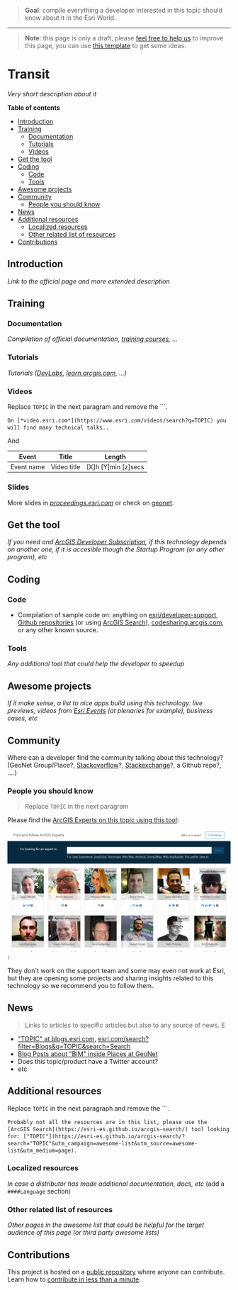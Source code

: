 > **Goal**: compile everything a developer interested in this topic should know about it in the Esri World.

---
> **Note**: this page is only a draft, please [feel free to help us](#contributions) to improve this page, you can use [this template](https://github.com/esri-es/awesome-arcgis/blob/master/RESOURCE_PAGE_TEMPLATE.md) to get some ideas.

# Transit
*Very short description about it*

<!-- START doctoc generated TOC please keep comment here to allow auto update -->
<!-- DON'T EDIT THIS SECTION, INSTEAD RE-RUN doctoc TO UPDATE -->
**Table of contents**

- [Introduction](#introduction)
- [Training](#training)
  - [Documentation](#documentation)
  - [Tutorials](#tutorials)
  - [Videos](#videos)
- [Get the tool](#get-the-tool)
- [Coding](#coding)
  - [Code](#code)
  - [Tools](#tools)
- [Awesome projects](#awesome-projects)
- [Community](#community)
  - [People you should know](#people-you-should-know)
- [News](#news)
- [Additional resources](#additional-resources)
  - [Localized resources](#localized-resources)
  - [Other related list of resources](#other-related-list-of-resources)
- [Contributions](#contributions)

<!-- END doctoc generated TOC please keep comment here to allow auto update -->

## Introduction
*Link to the official page and more extended description*

## Training

### Documentation

*Compilation of official documentation, [training courses](https://www.esri.com/training), ...*

### Tutorials

*Tutorials ([DevLabs](https://developers.arcgis.com/labs), [learn.arcgis.com](https://learn.arcgis.com/en/), ...)*

### Videos

Replace `TOPIC` in the next paragram and remove the \`\`\`.

```
On [*video.esri.com*](https://www.esri.com/videos/search?q=TOPIC) you will find many technical talks..
```

And

|Event|Title|Length|
|---|---|---|
|Event name|Video title| [X]h [Y]min [z]secs|

### Slides

More slides in [*proceedings.esri.com*](https://www.google.es/search?q=site%3Aproceedings.esri.com+TOPIC) or check on [geonet](https://community.esri.com/content?query=TOPIC&filterID=all~objecttype~objecttype%5Bdocument%5D).

## Get the tool

*If you need and [ArcGIS Developer Subscription](https://developers.arcgis.com/pricing/), if this technology depends on another one, if it is accesible though the Startup Program (or any other program), etc*

## Coding

### Code

* Compilation of sample code on: anything on [esri/developer-support](https://github.com/esri/developer-support), [Github repositories](https://hhkaos.github.io/awesome-arcgis/esri/#github-accounts) (or using [ArcGIS Search](https://esri-es.github.io/arcgis-search/?search=TOPIC+site%3Agithub.com&utm_campaign=awesome-list&utm_source=awesome-list&utm_medium=page)), [codesharing.arcgis.com](http://codesharing.arcgis.com/), or any other known source.

### Tools

*Any additional tool that could help the developer to speedup*

## Awesome projects

*If it make sense, a list to nice apps build using this technology: live previews, videos from [Esri Events](https://www.youtube.com/channel/UC_yE3TatdZKAXvt_TzGJ6mw) (at plenaries for example), business cases, etc*

## Community

Where can a developer find the community talking about this technology? (GeoNet Group/Place?, [Stackoverflow](https://stackoverflow.com/search?q=%5BTOPIC%5D+and+%5Barcgis%5D)?, [Stackexchange](https://gis.stackexchange.com/search?q=TOPIC)?, a Github repo?, ....)

### People you should know

> Replace `TOPIC` in the next paragram


Please find the [ArcGIS Experts on this topic using this tool](https://esri-es.github.io/arcgis-experts/?topic=TOPIC):

[![ArcGIS Experts Tool Screenshot](https://github.com/esri-es/arcgis-experts/blob/master/assets/imgs/arcgis-experts-tool.png?raw=true)](https://esri-es.github.io/arcgis-experts/?topic=TOPIC):

They don't work on the support team and some may even not work at Esri,
but they are opening some projects and sharing insights related to this
technology so we recommend you to follow them.

## News

> Links to articles to specific articles but also to any source of news. E

* ["TOPIC" at blogs.esri.com](blogs.esri.com/esri/arcgis/tag/TOPIC/), [esri.com/search?filter=Blogs&q=TOPIC&search=Search](https://www.esri.com/search?filter=Blogs&q=geoanalytics&search=Search)
* [Blog Posts about "BIM" inside Places at GeoNet](https://community.esri.com/content?query=TOPIC&filterID=all~objecttype~objecttype%5Bblogpost%5D)
* Does this topic/product have a Twitter account?
* etc

## Additional resources

Replace `TOPIC` in the next paragraph and remove the \`\`\`.

```
Probably not all the resources are in this list, please use the [ArcGIS Search](https://esri-es.github.io/arcgis-search/) tool looking for: ["TOPIC"](https://esri-es.github.io/arcgis-search/?search="TOPIC"&utm_campaign=awesome-list&utm_source=awesome-list&utm_medium=page).
```

### Localized resources

*In case a distributor has made additional documentation, docs, etc* (add a ```####Language``` section)

### Other related list of resources

*Other pages in the awesome list that could be helpful for the target audience of this page (or third party awesome lists)*

## Contributions

This project is hosted on a [public repository](https://github.com/hhkaos/awesome-arcgis) where anyone can contribute. Learn how to [contribute in less than a minute](https://github.com/hhkaos/awesome-arcgis/blob/master/CONTRIBUTING.md).
